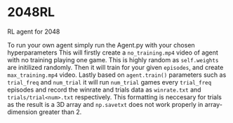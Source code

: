 # 2048RL
RL agent for 2048

To run your own agent simply run the Agent.py with your chosen hyperparameters
This will firstly create a `no_training.mp4` video of agent with no training playing one game. This is highly random as `self.weights` are initilized randomly.
Then it will train for your given `episodes`, and create `max_training.mp4` video.
Lastly based on `agent.train()` parameters such as `trial_freq` and `num_trial` it will run `num_trial` games every `trial_freq` episodes and record the winrate and trials data as `winrate.txt` and `trials/trial<num>.txt` respectively. This formatting is neccesary for trials as the result is a 3D array and `np.savetxt` does not work properly in array-dimension greater than 2. 
